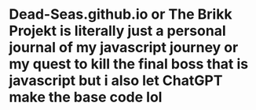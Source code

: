 # Dead-Seas.github.io or The Brikk Projekt is literally just a personal journal of my javascript journey or my quest to kill the final boss that is javascript but i also let ChatGPT make the base code lol
